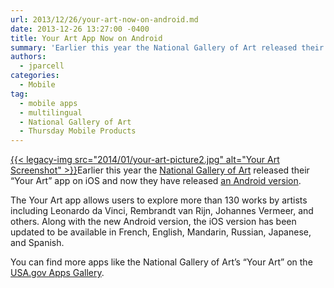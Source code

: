 ```yaml
---
url: 2013/12/26/your-art-now-on-android.md
date: 2013-12-26 13:27:00 -0400
title: Your Art App Now on Android
summary: 'Earlier this year the National Gallery of Art released their &#8220;Your Art&#8221; app on iOS and now they have released an Android version. The Your Art app allows users to explore more than 130 works by artists including Leonardo da Vinci, Rembrandt van Rijn, Johannes Vermeer, and others. Along'
authors:
  - jparcell
categories:
  - Mobile
tag:
  - mobile apps
  - multilingual
  - National Gallery of Art
  - Thursday Mobile Products
---
```


[{{< legacy-img src="2014/01/your-art-picture2.jpg" alt="Your Art Screenshot" >}}](https://s3.amazonaws.com/sitesusa/wp-content/uploads/sites/212/2014/01/your-art-picture2.jpg)Earlier this year the [National Gallery of Art](http://www.nga.gov/content/ngaweb.html) released their &#8220;Your Art&#8221; app on iOS and now they have released [an Android version](http://apps.usa.gov/yourart.shtml).

The Your Art app allows users to explore more than 130 works by artists including Leonardo da Vinci, Rembrandt van Rijn, Johannes Vermeer, and others. Along with the new Android version, the iOS version has been updated to be available in French, English, Mandarin, Russian, Japanese, and Spanish.

You can find more apps like the National Gallery of Art&#8217;s &#8220;Your Art&#8221; on the [USA.gov Apps Gallery](http://apps.usa.gov).